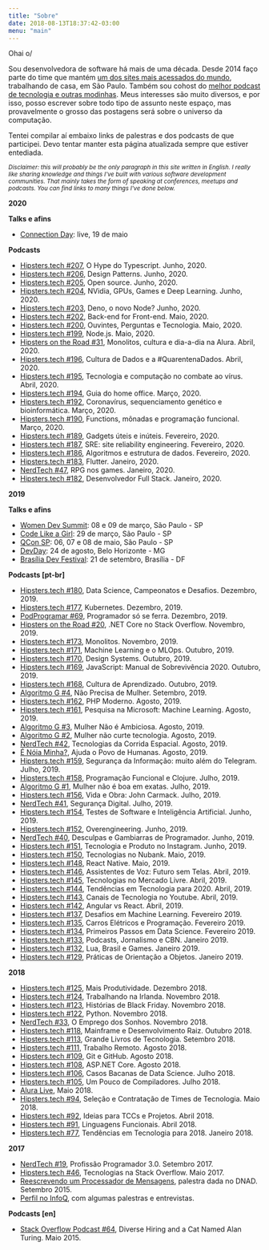 ```yaml
---
title: "Sobre"
date: 2018-08-13T18:37:42-03:00
menu: "main"
---
```


Ohai o/

Sou desenvolvedora de software há mais de uma década. Desde 2014 faço parte do time que mantém [um dos sites mais acessados do mundo](https://stackoverflow.com), trabalhando de casa, em São Paulo. Também sou cohost do [melhor podcast de tecnologia e outras modinhas](https://hipsters.tech/sobre/). Meus interesses são muito diversos, e por isso, posso escrever sobre todo tipo de assunto neste espaço, mas provavelmente o grosso das postagens será sobre o universo da computação.

Tentei compilar aí embaixo links de palestras e dos podcasts de que participei. Devo tentar manter esta página atualizada sempre que estiver entediada.

<small>*Disclaimer: this will probably be the only paragraph in this site written in English. I really like sharing knowledge and things I've built with various software development communities. That mainly takes the form of speaking at conferences, meetups and podcasts. You can find links to many things I've done below.*</small>

**2020**


**Talks e afins**

- [Connection Day](https://connectionday.tech/): live, 19 de maio

**Podcasts**

- [Hipsters.tech #207](https://hipsters.tech/o-hype-do-typescript-hipsters-207/), O Hype do Typescript. Junho, 2020.
- [Hipsters.tech #206](https://hipsters.tech/design-patterns-hipsters-206/), Design Patterns. Junho, 2020.
- [Hipsters.tech #205](https://hipsters.tech/opensource-hipsters-205/), Open source. Junho, 2020.
- [Hipsters.tech #204](https://hipsters.tech/nvidia-gpus-games-e-deep-learning-hipsters-204/), NVidia, GPUs, Games e Deep Learning. Junho, 2020.
- [Hipsters.tech #203](https://hipsters.tech/deno-o-novo-node-hipsters-203/), Deno, o novo Node? Junho, 2020.
- [Hipsters.tech #202](https://hipsters.tech/back-end-for-front-end-hipsters-202/), Back-end for Front-end. Maio, 2020.
- [Hipsters.tech #200](https://hipsters.tech/hipsters-ouvintes-perguntas-e-tecnologia-hipsters-200/), Ouvintes, Perguntas e Tecnologia. Maio, 2020.
- [Hipsters.tech #199](https://hipsters.tech/node-js-hipsters-199/), Node.js. Maio, 2020.
- [Hipsters on the Road #31](https://hipsters.tech/monolitos-cultura-e-dia-a-dia-na-alura-hipsters-on-the-road-31/), Monolitos, cultura e dia-a-dia na Alura. Abril, 2020.
- [Hipsters.tech #196](https://hipsters.tech/cultura-de-dados-e-a-quarentenadados-hipsters-ponto-tech-196/), Cultura de Dados e a #QuarentenaDados. Abril, 2020.
- [Hipsters.tech #195](https://hipsters.tech/tecnologia-e-computacao-no-combate-ao-virus-hipsters-ponto-tech-195/), Tecnologia e computação no combate ao vírus. Abril, 2020.
- [Hipsters.tech #194](https://hipsters.tech/guia-do-home-office-hipsters-194/), Guia do home office. Março, 2020.
- [Hipsters.tech #192](https://hipsters.tech/coronavirus-sequenciamento-genetico-e-bioinformatica-hipsters-ponto-tech-192/), Coronavírus, sequenciamento genético e bioinformática. Março, 2020.
- [Hipsters.tech #190](https://hipsters.tech/functions-monadas-e-programacao-funcional-hipsters-190/), Functions, mônadas e programação funcional. Março, 2020.
- [Hipsters.tech #189](https://hipsters.tech/gadgets-uteis-e-inuteis-hipsters-189/), Gadgets úteis e inúteis. Fevereiro, 2020.
- [Hipsters.tech #187](https://hipsters.tech/sre-site-reliability-engineering-hipsters-187/), SRE: site reliability engineering. Fevereiro, 2020.
- [Hipsters.tech #186](https://hipsters.tech/algoritmos-e-estrutura-de-dados-hipsters-186/), Algoritmos e estrutura de dados. Fevereiro, 2020.
- [Hipsters.tech #183](https://hipsters.tech/flutter-hipsters-183/), Flutter. Janeiro, 2020.
- [NerdTech #47](https://jovemnerd.com.br/nerdcast/nerdtech/rpg-nos-games/), RPG nos games. Janeiro, 2020.
- [Hipsters.tech #182](https://hipsters.tech/desenvolvedor-full-stack-hipsters-ponto-tech-182/), Desenvolvedor Full Stack. Janeiro, 2020.

**2019**

**Talks e afins**

- [Women Dev Summit](http://womendevsummit.com/): 08 e 09 de março, São Paulo - SP
- [Code Like a Girl](https://braziljs.org/blog/code-like-a-girl/): 29 de março, São Paulo - SP
- [QCon SP](https://qconsp.com/): 06, 07 e 08 de maio, São Paulo - SP
- [DevDay](https://devday.devisland.com/): 24 de agosto, Belo Horizonte - MG
- [Brasília Dev Festival](https://www.brasiliadevfestival.com.br/): 21 de setembro, Brasília - DF

**Podcasts [pt-br]**

- [Hipsters.tech #180](https://hipsters.tech/data-science-campeonatos-e-desafios-hipsters-ponto-tech-180/), Data Science, Campeonatos e Desafios. Dezembro, 2019.
- [Hipsters.tech #177](https://hipsters.tech/kubernetes-hipsters-177/), Kubernetes. Dezembro, 2019.
- [PodProgramar #69](https://podprogramar.com.br/pp-69-programador-so-se-ferra/), Programador só se ferra. Dezembro, 2019.
- [Hipsters on the Road #20](https://hipsters.tech/net-core-no-stack-overflow-hipsters-on-the-road-20/), .NET Core no Stack Overflow. Novembro, 2019.
- [Hipsters.tech #173](https://hipsters.tech/monolitos-hipsters-173/), Monolitos. Novembro, 2019.
- [Hipsters.tech #171](https://hipsters.tech/machine-learning-e-o-mlops-hipsters-171/), Machine Learning e o MLOps. Outubro, 2019.
- [Hipsters.tech #170](https://hipsters.tech/design-systems-hipsters-170/), Design Systems. Outubro, 2019.
- [Hipsters.tech #169](https://hipsters.tech/javascript-manual-de-sobrevivencia-2020-hipsters-169/), JavaScript: Manual de Sobrevivência 2020. Outubro, 2019.
- [Hipsters.tech #168](https://hipsters.tech/cultura-de-aprendizado-hipsters-168/), Cultura de Aprendizado. Outubro, 2019.
- [Algoritmo G #4](https://www.b9.com.br/shows/mamilos/algoritmo-g-desafios-de-carreira/), Não Precisa de Mulher. Setembro, 2019.
- [Hipsters.tech #162](https://hipsters.tech/php-moderno-hipsters-162/), PHP Moderno. Agosto, 2019.
- [Hipsters.tech #161](https://hipsters.tech/pesquisa-na-microsoft-machine-learning-hipsters-161/), Pesquisa na Microsoft: Machine Learning. Agosto, 2019.
- [Algoritmo G #3](https://www.b9.com.br/shows/mamilos/algoritmo-g-mulher-nao-e-ambiciosa/), Mulher Não é Ambiciosa. Agosto, 2019.
- [Algoritmo G #2](https://www.b9.com.br/112201/algoritmo-g-mulher-nao-curte-tecnologia/), Mulher não curte tecnologia. Agosto, 2019.
- [NerdTech #42](https://jovemnerd.com.br/nerdcast/nerdtech/tecnologias-da-corrida-espacial/), Tecnologias da Corrida Espacial. Agosto, 2019.
- [É Nóia Minha?](https://open.spotify.com/episode/3dymksQ1o0Glp0PfR5dA5R), Ajuda o Povo de Humanas. Agosto, 2019.
- [Hipsters.tech #159](https://hipsters.tech/seguranca-da-informacao-muito-alem-do-telegram-hipsters-159/), Segurança da Informação: muito além do Telegram. Julho, 2019.
- [Hipsters.tech #158](https://hipsters.tech/programacao-funcional-e-clojure-hipsters-158/), Programação Funcional e Clojure. Julho, 2019.
- [Algoritmo G #1](https://www.b9.com.br/111600/algoritmo-g-1-mulher-nao-e-boa-em-exatas/), Mulher não é boa em exatas. Julho, 2019.
- [Hipsters.tech #156](https://hipsters.tech/vida-e-obra-john-carmack-hipsters-ponto-tech-156/), Vida e Obra: John Carmack. Julho, 2019.
- [NerdTech #41](https://jovemnerd.com.br/nerdcast/nerdtech/seguranca-digital/), Segurança Digital. Julho, 2019.
- [Hipsters.tech #154](https://hipsters.tech/testes-de-software-e-inteligencia-artificial-hipsters-154/), Testes de Software e Inteligência Artificial. Junho, 2019.
- [Hipsters.tech #152](https://hipsters.tech/overengineering-hipsters-142/), Overengineering. Junho, 2019.
- [NerdTech #40](https://jovemnerd.com.br/nerdcast/nerdtech/desculpas-e-gambiarras-de-programador/), Desculpas e Gambiarras de Programador. Junho, 2019.
- [Hipsters.tech #151](https://hipsters.tech/tecnologia-e-produto-no-instagram-hipsters-151/), Tecnologia e Produto no Instagram. Junho, 2019.
- [Hipsters.tech #150](https://hipsters.tech/tecnologias-no-nubank-3-anos-depois-hipsters-150/), Tecnologias no Nubank. Maio, 2019.
- [Hipsters.tech #148](https://hipsters.tech/react-native-hipsters-148/), React Native. Maio, 2019.
- [Hipsters.tech #146](https://hipsters.tech/assistentes-de-voz-futuro-sem-telas-hipsters-ponto-tech-146/), Assistentes de Voz: Futuro sem Telas. Abril, 2019.
- [Hipsters.tech #145](https://hipsters.tech/tecnologias-no-mercadolivre-hipsters-ponto-tech-145/), Tecnologias no Mercado Livre. Abril, 2019.
- [Hipsters.tech #144](https://hipsters.tech/tendencias-em-tecnologia-pra-2020-hipsters-144/), Tendências em Tecnologia para 2020. Abril, 2019.
- [Hipsters.tech #143](https://hipsters.tech/canais-de-tecnologia-no-youtube-hipsters-143/), Canais de Tecnologia no Youtube. Abril, 2019.
- [Hipsters.tech #142](https://hipsters.tech/angular-vs-react-hipsters-142/), Angular vs React. Abril, 2019.
- [Hipsters.tech #137](https://hipsters.tech/desafios-em-machine-learning-hipsters-137/), Desafios em Machine Learning. Fevereiro 2019.
- [Hipsters.tech #135](https://hipsters.tech/carros-eletricos-e-programacao-hipsters-135/), Carros Elétricos e Programação. Fevereiro 2019.
- [Hipsters.tech #134](https://hipsters.tech/primeiros-passos-em-data-science-do-excel-e-bi-ao-python-hipsters-134/), Primeiros Passos em Data Science. Fevereiro 2019.
- [Hipsters.tech #133](https://hipsters.tech/podcasts-jornalismo-e-cbn-hipsters-133/), Podcasts, Jornalismo e CBN. Janeiro 2019.
- [Hipsters.tech #132](https://hipsters.tech/lua-brasil-e-games-hipsters-132/), Lua, Brasil e Games. Janeiro 2019.
- [Hipsters.tech #129](https://hipsters.tech/praticas-de-orientacao-a-objetos-hipsters-129/), Práticas de Orientação a Objetos. Janeiro 2019.

**2018**

- [Hipsters.tech #125](https://hipsters.tech/mais-produtividade-hipsters-125/), Mais Produtividade. Dezembro 2018.
- [Hipsters.tech #124](https://hipsters.tech/trabalhando-na-irlanda-hipsters-124/), Trabalhando na Irlanda. Novembro 2018.
- [Hipsters.tech #123](https://hipsters.tech/historias-de-black-friday-hipsters-123/), Histórias de Black Friday. Novembro 2018.
- [Hipsters.tech #122](https://hipsters.tech/python-hipsters-122/), Python. Novembro 2018.
- [NerdTech #33](https://jovemnerd.com.br/nerdcast/nerdtech/o-emprego-dos-sonhos/), O Emprego dos Sonhos. Novembro 2018.
- [Hipsters.tech #118](https://hipsters.tech/mainframe-e-desenvolvimento-raiz-hipsters-118/), Mainframe e Desenvolvimento Raiz. Outubro 2018.
- [Hipsters.tech #113](https://hipsters.tech/grandes-livros-de-tecnologia-hipsters-113), Grande Livros de Tecnologia. Setembro 2018.
- [Hipsters.tech #111](https://hipsters.tech/trabalho-remoto-hipsters-111/), Trabalho Remoto. Agosto 2018.
- [Hipsters.tech #109](https://hipsters.tech/git-e-github-hipsters-109), Git e GitHub. Agosto 2018.
- [Hipsters.tech #108](https://hipsters.tech/asp-net-core-hipsters-108/), ASP.NET Core. Agosto 2018.
- [Hipsters.tech #106](https://hipsters.tech/casos-bacanas-de-data-science-hipsters-106/), Casos Bacanas de Data Science. Julho 2018.
- [Hipsters.tech #105](https://hipsters.tech/um-pouco-de-compiladores-hipsters-ponto-tech-105/), Um Pouco de Compiladores. Julho 2018.
- [Alura Live](https://www.facebook.com/AluraCursosOnline/videos/1665849263529644), Maio 2018.
- [Hipsters.tech #94](https://hipsters.tech/selecao-e-contratacao-de-times-de-tecnologia-hipsters-94/), Seleção e Contratação de Times de Tecnologia. Maio 2018.
- [Hipsters.tech #92](https://hipsters.tech/ideias-para-tccs-e-projetos-hipsters-92), Ideias para TCCs e Projetos. Abril 2018.
- [Hipsters.tech #91](https://hipsters.tech/linguagens-funcionais-hipsters-91/), Linguagens Funcionais. Abril 2018.
- [Hipsters.tech #77](https://hipsters.tech/tendencias-em-tecnologia-para-2018-hipsters-77), Tendências em Tecnologia para 2018. Janeiro 2018.

**2017**

- [NerdTech #19](https://jovemnerd.com.br/nerdcast/nerdtech/profissao-programador-3-0/), Profissão Programador 3.0. Setembro 2017.
- [Hipsters.tech #46](https://hipsters.tech/tecnologias-na-stackoverflow-hipsters-46), Tecnologias na Stack Overflow. Maio 2017.
- [Reescrevendo um Processador de Mensagens](https://www.youtube.com/watch?v=qP4Jb9UBLsQ), palestra dada no DNAD. Setembro 2015.
- [Perfil no InfoQ](https://www.infoq.com/br/profile/Roberta-Arcoverde), com algumas palestras e entrevistas.

**Podcasts [en]**

- [Stack Overflow Podcast #64](https://stackoverflow.blog/2015/05/11/stack-exchange-podcast-64-diverse-hiring-and-a-cat-named-alan-turing/), Diverse Hiring and a Cat Named Alan Turing. Maio 2015.